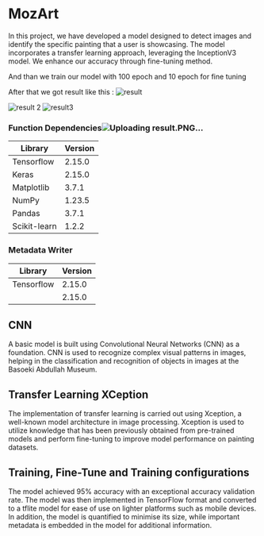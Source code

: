 # MozArt

In this project, we have developed a model designed to detect images and identify the specific painting that a user is showcasing. The model incorporates a transfer learning approach, leveraging the InceptionV3 model. We enhance our accuracy through fine-tuning method.

And than we train our model with 100 epoch and 10 epoch for fine tuning

After that we got result like this :
![result](https://github.com/Altaair07/MozArt/assets/108671086/f30b1442-a903-47be-a821-70b132f500d9)


![result 2](https://github.com/Altaair07/MozArt/assets/108671086/ac974b53-5b62-4e2a-8afd-584e25604422)
![result3](https://github.com/Altaair07/MozArt/assets/108671086/583f98d1-5caf-499c-ae1e-0aaa2055108a)


### Function Dependencies![Uploading result.PNG…]()


| Library      | Version |
| ------------ | ------- |
| Tensorflow   | 2.15.0  |
| Keras        | 2.15.0  |
| Matplotlib   | 3.7.1   |
| NumPy        | 1.23.5  |
| Pandas       | 3.7.1   |
| Scikit-learn | 1.2.2   |

### Metadata Writer
| Library      | Version |
| ------------ | ------- |
| Tensorflow   | 2.15.0  |
|         | 2.15.0  |

## CNN

<p align="left"> A basic model is built using Convolutional Neural Networks (CNN) as a foundation. CNN is used to recognize complex visual patterns in images, helping in the classification and recognition of objects in images at the Basoeki Abdullah Museum.</p>

## Transfer Learning XCeption

<p align="left">
The implementation of transfer learning is carried out using Xception, a well-known model architecture in image processing. Xception is used to utilize knowledge that has been previously obtained from pre-trained models and perform fine-tuning to improve model performance on painting datasets.
</p>

## Training, Fine-Tune and Training configurations

<p align="left">
The model achieved 95% accuracy with an exceptional accuracy validation rate. The model was then implemented in TensorFlow format and converted to a tflite model for ease of use on lighter platforms such as mobile devices. In addition, the model is quantified to minimise its size, while important metadata is embedded in the model for additional information.
</p>
